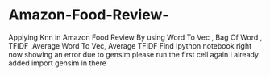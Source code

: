 # Amazon-Food-Review-
Applying Knn in Amazon Food Review By using Word To Vec , Bag Of Word , TFIDF ,Average Word To Vec, Average TFIDF
Find Ipython notebook right now showing an error due to gensim please run the first cell again i already added import gensim 
in there 
